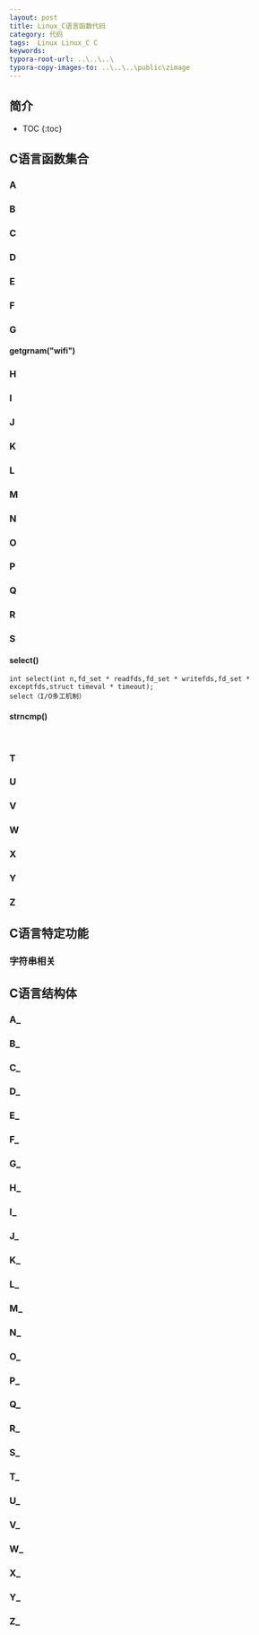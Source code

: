 ```yaml
---
layout: post
title: Linux_C语言函数代码
category: 代码
tags:  Linux Linux_C C
keywords: 
typora-root-url: ..\..\..\
typora-copy-images-to: ..\..\..\public\zimage
---
```


## 简介
 * TOC
 {:toc}
## C语言函数集合

### A
### B
### C
### D
### E
### F
### G
#### getgrnam("wifi")
### H
### I
### J
### K
### L
### M
### N
### O
### P
### Q
### R
### S
#### select()
```
int select(int n,fd_set * readfds,fd_set * writefds,fd_set * exceptfds,struct timeval * timeout);
select（I/O多工机制） 

```

#### strncmp()
```


```

### T
### U
### V
### W
### X
### Y
### Z

## C语言特定功能

### 字符串相关




## C语言结构体

### A_
### B_
### C_
### D_
### E_
### F_
### G_
### H_
### I_
### J_
### K_
### L_
### M_
### N_
### O_
### P_
### Q_
### R_
### S_
### T_
### U_
### V_
### W_
### X_
### Y_
### Z_
